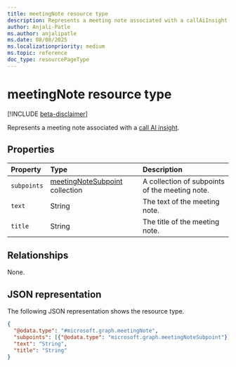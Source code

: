 ```yaml
---
title: meetingNote resource type
description: Represents a meeting note associated with a callAiInsight.
author: Anjali-Patle
ms.author: anjalipatle
ms.date: 08/08/2025
ms.localizationpriority: medium
ms.topic: reference
doc_type: resourcePageType
---
```


# meetingNote resource type

<!-- cSpell:ignore Anjali-Patle anjalipatle -->

[!INCLUDE [beta-disclaimer](../../../includes/beta-disclaimer.md)]

Represents a meeting note associated with a [call AI insight](callaiinsight.md).

## Properties

| Property    | Type                                                     | Description                                    |
|:------------|:---------------------------------------------------------|:-----------------------------------------------|
| `subpoints` | [meetingNoteSubpoint](meetingnotesubpoint.md) collection | A collection of subpoints of the meeting note. |
| `text`      | String                                                   | The text of the meeting note.                  |
| `title`     | String                                                   | The title of the meeting note.                 |

## Relationships

None.

## JSON representation

The following JSON representation shows the resource type.

``` json
{
  "@odata.type": "#microsoft.graph.meetingNote",
  "subpoints": [{"@odata.type": "microsoft.graph.meetingNoteSubpoint"}],
  "text": "String",
  "title": "String"
}
```
